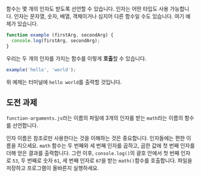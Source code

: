 [&EXEC]: # (touch function-arguments.js && javascripting select function_arguments && bouncecode editor-reset && bouncecode editor-open function-arguments.js)
[&RUN]: # (node function-arguments.js)
[&TEST]: # (javascripting select function_arguments && javascripting run function-arguments.js && javascripting verify function-arguments.js)

함수는 몇 개의 인자도 받도록 선언할 수 있습니다. 인자는 어떤 타입도 사용 가능합니다. 인자는 문자열, 숫자, 배열, 객체이거나 심지어 다른 함수일 수도 있습니다.
여기 예제가 있습니다.
```js
function example (firstArg, secondArg) {
  console.log(firstArg, secondArg);
}
```
우리는 두 개의 인자를 가지는 함수를 이렇게 **호출**할 수 있습니다.
```js
example('hello', 'world');
```
위 예제는 터미널에 `hello world`를 출력할 것입니다.
## 도전 과제
`function-arguments.js`라는 이름의 파일에 3개의 인자를 받는 `math`라는 이름의 함수를 선언합니다.

인자 이름은 참조로만 사용한다는 것을 이해하는 것은 중요합니다.
인자들에는 편한 이름을 지으세요.
`math` 함수는 두 번째와 세 번째 인자를 곱하고, 곱한 값에 첫 번째 인자를 더해 얻은 결과를 출력합니다.
그런 이후, `console.log()`의 괄호 안에서 첫 번째 인자로 `53`, 두 번째로 숫자 `61`, 세 번째 인자로 `67`을 받는 `math()`함수를 호출합니다.
파일을 저장하고 프로그램이 올바른지 실행하세요.